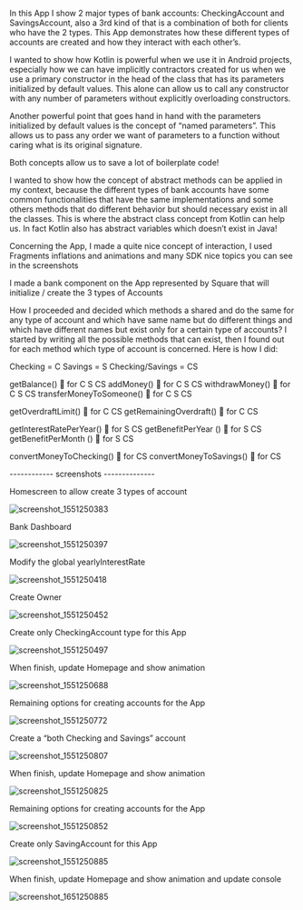 In this App I show 2 major types of bank accounts: CheckingAccount and SavingsAccount, also a 3rd kind of that is a combination of both for clients who have the 2 types. This App demonstrates how these different types of accounts are created and how they interact with each other’s.

I wanted to show how Kotlin is powerful when we use it in Android projects, especially how we can have implicitly contractors created for us when we use a primary constructor in the head of the class that has its parameters initialized by default values. This alone can allow us to call any constructor with any number of parameters without explicitly overloading constructors.

Another powerful point that goes hand in hand with the parameters initialized by default values is the concept of “named parameters”. This allows us to pass any order we want of parameters to a function without caring what is its original signature.

Both concepts allow us to save a lot of boilerplate code!

I wanted to show how the concept of abstract methods can be applied in my context, because the different types of bank accounts have some common functionalities that have the same implementations and some others methods that do different behavior but should necessary exist in all the classes. This is where the abstract class concept from Kotlin can help us. In fact Kotlin also has abstract variables which doesn’t exist in Java!

Concerning the App, I made a quite nice concept of interaction, I used Fragments inflations and animations and many SDK nice topics you can see in the screenshots

I made a bank component on the App represented by Square that will initialize / create the 3 types of Accounts


How I proceeded and decided which methods a shared and do the same for any type of account and which have same name but do different things and which have different names but exist only for a certain type of accounts? I started by writing all the possible methods that can exist, then I found out for each method which type of account is concerned. Here is how I did:

Checking = C
Savings = S
Checking/Savings = CS


getBalance()   for C  S  CS
addMoney()   for C  S  CS
withdrawMoney()   for C  S  CS
transferMoneyToSomeone()   for C  S  CS

getOverdraftLimit()   for C  CS
getRemainingOverdraft()   for C  CS

getInterestRatePerYear()    for S  CS
getBenefitPerYear ()    for S  CS
getBenefitPerMonth ()    for S  CS

convertMoneyToChecking()   for CS
convertMoneyToSavings()    for CS


------------ screenshots --------------

Homescreen to allow create 3 types of account

![screenshot_1551250383](https://user-images.githubusercontent.com/20923486/53471874-63fb4e80-3a66-11e9-903a-a08ab83742b9.png)


Bank Dashboard

![screenshot_1551250397](https://user-images.githubusercontent.com/20923486/53471938-a1f87280-3a66-11e9-85f8-66d8616e80f0.png)


Modify the global yearlyInterestRate

![screenshot_1551250418](https://user-images.githubusercontent.com/20923486/53471976-be94aa80-3a66-11e9-983c-c790e7c42228.png)


Create Owner

![screenshot_1551250452](https://user-images.githubusercontent.com/20923486/53472010-d79d5b80-3a66-11e9-95ba-61d78bcd36fb.png)


Create only CheckingAccount type for this App

![screenshot_1551250497](https://user-images.githubusercontent.com/20923486/53472056-edab1c00-3a66-11e9-8d77-a1e26c95f4b2.png)


When finish, update Homepage and show animation

![screenshot_1551250688](https://user-images.githubusercontent.com/20923486/53472095-04ea0980-3a67-11e9-81a7-c2983b07e60a.png)


Remaining options for creating accounts for the App

![screenshot_1551250772](https://user-images.githubusercontent.com/20923486/53472132-1b906080-3a67-11e9-93a7-a270cc1bbe85.png)


Create a “both Checking and Savings” account

![screenshot_1551250807](https://user-images.githubusercontent.com/20923486/53472157-32cf4e00-3a67-11e9-9a68-5301fd718014.png)


When finish, update Homepage and show animation

![screenshot_1551250825](https://user-images.githubusercontent.com/20923486/53472202-4975a500-3a67-11e9-86cc-9a53619c0816.png)


Remaining options for creating accounts for the App

![screenshot_1551250852](https://user-images.githubusercontent.com/20923486/53472223-5db9a200-3a67-11e9-9a40-7d9645d60fc2.png)


Create only SavingAccount for this App

![screenshot_1551250885](https://user-images.githubusercontent.com/20923486/53472270-7924ad00-3a67-11e9-9149-6107573824ce.png)


When finish, update Homepage and show animation and update console


![screenshot_1651250885]( https://user-images.githubusercontent.com/20923486/53473423-a2930800-3a6a-11e9-9490-3726fa57d89f.png) 


